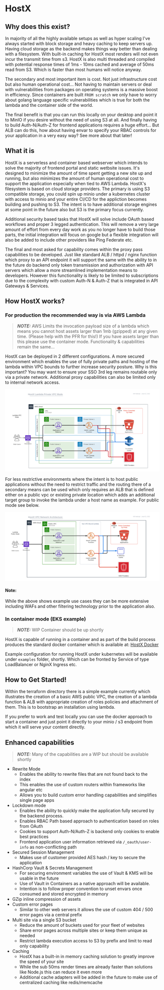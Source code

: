 HostX
=====

## Why does this exist?
In majority of all the highly available setups as well as hyper scaling I've always started with
block storage and heavy caching to keep servers up.  Having cloud storage as the backend makes
things way better than dealing with a filesystem.  With built-in caching for HostX most renders
will not even incur the transmit time from s3.  HostX is also multi threaded and compiled with
potential response times of 1ms - 10ms cached and average of 50ms read from S3.  Which is faster 
than most humans will notice anyway.

The secondary and most important item is cost.  Not just infrastructure cost but also human
operational cost...  Not having to maintain servers or deal with vulnerabilities from packages
on operating systems is a massive boost in efficiency.  Since containers are built `FROM scratch`
we only have to worry about golang language specific vulnerabilities which is true for both the lambda
and the container side of the world.

The final benefit is that you can run this locally on your desktop and point it to MinIO if you
desire without the need of using S3 at all.  And finally having to build Auth-N/Auth-Z for frontend
applications requires a huge effort... But ALB can do this, how about having envar to specify your
RBAC controls for your application in a very easy way?  See more about that later!

## What it is
HostX is a serverless and container based webserver which intends to solve the majority of frontend
portal and static wetbsite issues.  It's designed to minimize the amount of time spent getting a new
site up and running, but also minimizes the amount of human operational cost to support the application
especially when tied to AWS Lambda.  HostX's filesystem is based on cloud storage providers.  The primary
is using S3 compatible storage, you could spin up minio under a kubernetes cluster with access to minio
and your entire CI/CD for the appliction becomes building and pushing to S3.  The intent is to have
additional storage engines at some point in the future also but S3 is the primary focus currently.

Additional security based tasks that HostX will solve include OAuth based workflows and proper 3 legged
authentication.  This will remove a very large amount of effort from every day work as you no longer have
to build those parts, the initial integration will focus on google but a flexible integration will
also be added to include other providers like Ping Federate etc.

The final and most asked for capability comes within the proxy pass capabilities to be developed.
Just like standard ALB / httpd / nginx function which proxy to an API endpoint it will support the
same with the ability to in the future do backend only token transmission and authorization with API 
servers which allow a more streamlined implementation means to developers.  However this functionality
is likely to be limited to subscriptions due to the complexity with custom Auth-N & Auth-Z that is
integrated in API Gateways & Services.

## How HostX works?
### For production the recommended way is via AWS Lambda
> **_NOTE:_**  AWS Limits the invocation payload size of a lambda which means you cannot host
> assets larger than 1mb (gzipped) at any given time.  (Please help with the PFR for this!)  If
> you have assets larger than this please use the container mode.  Functionality & capabilities
> remain the same...


HostX can be deployed in 2 different configurations.  A more secured environment which enables
the use of fully private paths and hosting of the lambda within VPC bounds to further increase
security posture.  Why is this important?  You may want to ensure your SSO 3rd leg remains routable
only via a private network.  Additional proxy capabilities can also be limited only to internal 
network access.

![Fig1: Private VPC Mode](https://github.com/Nitecon/hostx/blob/main/docs/HostXLambdaPrivateVPCMode.png?raw=true)

For less restrictive environments where the intent is to host public applications without the need
to restrict traffic and the routing there of a secondary means can be used which only requires an 
ALB that is defined either on a public vpc or existing private location which adds an additional 
target group to invoke the lambda under a host name as example.  For public mode see below.

![Fig2: Public VPC Mode](https://github.com/Nitecon/hostx/blob/main/docs/HostXLambdaPublicMode.png?raw=true)

#### Note:
While the above shows example use cases they can be more extensive including WAFs and other filtering
technology prior to the application also.

### In container mode (EKS example)
> **_NOTE:_** WIP Container should be up shortly

HostX is capable of running in a container and as part of the build process produces the standard 
docker container which is available at: [HostX Docker](https://hub.docker.com/r/nitecon/hostx)

Example configuration for running HostX under kubernetes will be available under `examples` folder,
shortly.  Which can be fronted by Service of type LoadBalancer or NginX Ingress etc.
 
## How to Get Started!
Within the terraform directory there is a simple example currently which illustrates the creation
of a basic AWS public VPC, the creation of a lambda function & ALB with appropriate creation of
roles policies and attachment of them.  This is to bootstrap an installation using lambda.

If you prefer to work and test locally you can use the docker approach to start a container and just
point it directly to your minio / s3 endpoint from which it will serve your content directly.

## Enhanced capabilities
> **_NOTE:_** Many of the capabilities are a WIP but should be available shortly

* Rewrite Mode
  * Enables the ability to rewrite files that are not found back to the index
  * This enables the use of custom routers within frameworks like angular etc
  * Allows you to build custom error handling capabilities and simplifies single page apps
* Lockdown mode
  * Enables the ability to quickly make the application fully secured by the backend process.
  * Enables RBAC Path based approach to authentication based on roles from OAuth
  * Cookies to support Auth-N/Auth-Z is backend only cookies to enable best practices
  * Frontend application user information retrieved via `/_oauth/user-info` as non-conflicting path
* Secured Session Management
  * Makes use of customer provided AES hash / key to secure the application
* HashCorp Vault & Secrets Management
  * For securing environment variables the use of Vault & KMS will be usable in the future
  * Use of Vault in Containers as a native approach will be available.
  * Intention is to follow proper convention to unset envars once consumed and stored encrypted in memory
* GZip inline compression of assets
* Custom error pages
  * Similar to other web servers it allows the use of custom 404 / 500 error pages via a central prefix
* Multi site via a single S3 bucket
  * Reduce the amount of buckets used for your fleet of websites
  * Share error pages across multiple sites or keep them unique as needed
  * Restrict lambda execution access to S3 by prefix and limit to read only capability
* Caching
  * HostX has a built-in in memory caching solution to greatly improve the speed of your site
  * While the sub 50ms render times are already faster than solutions like Node.js this can reduce it even more
  * Additional cache adapters will be added in the future to make use of centralized caching like redis/memcache
  